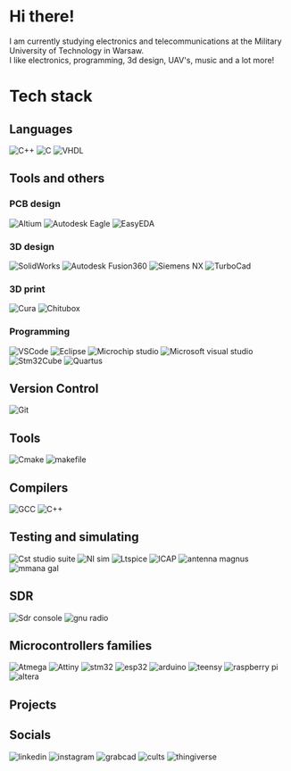 # Hi there! 
I am currently studying electronics and telecommunications at the Military University of Technology in Warsaw.<br /> 
I like electronics, programming, 3d design, UAV's, music and a lot more!

# Tech stack

## Languages
![C++](https://img.shields.io/badge/c++-%2300599C.svg?style=for-the-badge&logo=c%2B%2B&logoColor=white)
![C](https://img.shields.io/badge/C-white?style=for-the-badge&logo=%23A8B9CC&labelColor=blue&color=blue)
![VHDL](https://img.shields.io/badge/VHDL-white?style=for-the-badge&logo=%23A5915F&labelColor=red&color=red)

## Tools and others
### PCB design
![Altium](https://img.shields.io/badge/Altium%20designer-white?style=for-the-badge&logo=altiumdesigner&logoColor=white&labelColor=blue&color=blue)
![Autodesk Eagle](https://img.shields.io/badge/Autodesk%20Eagle-white?style=for-the-badge&logo=%23000000&labelColor=grey&color=grey)
![EasyEDA](https://img.shields.io/badge/EasyEDA-white?style=for-the-badge&logo=easyeda&logoColor=white&labelColor=orange&color=orange)

### 3D design
![SolidWorks](https://img.shields.io/badge/SolidWorks-white?style=for-the-badge&logo=dassaultsystemes&labelColor=blue&color=blue)
![Autodesk Fusion360](https://img.shields.io/badge/Autodesk%20Fusion360-white?style=for-the-badge&logo=autodesk&logoColor=white&labelColor=orange&color=orange)
![Siemens NX](https://img.shields.io/badge/Siemens%20NX-white?style=for-the-badge&logo=siemens&logoColor=white&labelColor=purple&color=purple)
![TurboCad](https://img.shields.io/badge/TurboCad%20Deluxe-white?style=for-the-badge&logoColor=white&labelColor=red&color=red)

### 3D print
![Cura](https://img.shields.io/badge/Cura-white?style=for-the-badge&logoColor=white&labelColor=blue&color=blue)
![Chitubox](https://img.shields.io/badge/chitubox-white?style=for-the-badge&logoColor=white&labelColor=grey&color=grey)

### Programming
![VSCode](https://img.shields.io/badge/vscode-white?style=for-the-badge&logo=visualstudiocode&logoColor=white&labelColor=blue&color=blue) 
![Eclipse](https://img.shields.io/badge/Eclipse-white?style=for-the-badge&logo=eclipseide&logoColor=white&labelColor=grey&color=grey)
![Microchip studio](https://img.shields.io/badge/Microchip%20studio-white?style=for-the-badge&logoColor=white&labelColor=red&color=red)
![Microsoft visual studio](https://img.shields.io/badge/Microsoft%20visual%20studio-white?style=for-the-badge&logo=visualstudio&logoColor=white&labelColor=purple&color=purple)
![Stm32Cube](https://img.shields.io/badge/Stm32Cube-white?style=for-the-badge&logo=stmicroelectronics&logoColor=white&labelColor=%23ADD8E6&color=%23ADD8E6)
![Quartus](https://img.shields.io/badge/Quartus%20%E2%80%93%20Intel%20FPGA-white?style=for-the-badge&logo=intel&logoColor=white&labelColor=%237FFFD4&color=%237FFFD4)


## Version Control
![Git](https://img.shields.io/badge/git-%23FF0000.svg?style=for-the-badge&logo=git&logoColor=white)

## Tools
![Cmake](https://img.shields.io/badge/Cmake-white?style=for-the-badge&logo=cmake&logoColor=white&labelColor=blue&color=blue) 
![makefile](https://img.shields.io/badge/makefile-white?style=for-the-badge&logoColor=white&labelColor=orange&color=orange)

## Compilers 
![GCC](https://img.shields.io/badge/gcc-white?style=for-the-badge&logoColor=white&labelColor=blue&color=blue)
![C++](https://img.shields.io/badge/C%2B%2B-white?style=for-the-badge&logoColor=white&labelColor=grey&color=grey)

## Testing and simulating
![Cst studio suite](https://img.shields.io/badge/Cst%20studio%20suite--white?style=for-the-badge&logoColor=white&labelColor=blue&color=blue)
![NI sim](https://img.shields.io/badge/NI%20Multisim--white?style=for-the-badge&logoColor=white&labelColor=grey&color=grey)
![Ltspice](https://img.shields.io/badge/Ltspice-white?style=for-the-badge&logo=ltspice&logoColor=white&labelColor=purple&color=purple)
![ICAP](https://img.shields.io/badge/Icap-white?style=for-the-badge&logoColor=white&labelColor=red&color=red)
![antenna magnus](https://img.shields.io/badge/Antenna%20magnus-white?style=for-the-badge&logo=dassaultsystemes&logoColor=white&labelColor=brown&color=brown)
![mmana gal](https://img.shields.io/badge/Mmana-gal%20basic-white?style=for-the-badge&logoColor=white&labelColor=%23ADD8E6&color=%23ADD8E6)

## SDR
![Sdr console](https://img.shields.io/badge/Sdr%20console-white?style=for-the-badge&logoColor=white&labelColor=%23ADD8E6&color=%23ADD8E6)
![gnu radio](https://img.shields.io/badge/gnu%20radio-white?style=for-the-badge&logoColor=white&labelColor=blue&color=blue)

## Microcontrollers families
![Atmega](https://img.shields.io/badge/atmega-white?style=for-the-badge&logoColor=white&labelColor=blue&color=blue)
![Attiny](https://img.shields.io/badge/attiny-white?style=for-the-badge&logoColor=white&labelColor=black&color=black)
![stm32](https://img.shields.io/badge/stm32-white?style=for-the-badge&logo=stmicroelectronics&logoColor=white&labelColor=grey&color=grey)
![esp32](https://img.shields.io/badge/esp32-white?style=for-the-badge&logoColor=white&labelColor=purple&color=purple)
![arduino](https://img.shields.io/badge/arduino-white?style=for-the-badge&logo=arduino&logoColor=white&labelColor=%2300878F&color=%2300878F)
![teensy](https://img.shields.io/badge/teensy-white?style=for-the-badge&logoColor=white&labelColor=red&color=red)
![raspberry pi](https://img.shields.io/badge/raspberry%20pi-white?style=for-the-badge&logo=raspberrypi&logoColor=white&labelColor=%23A22846&color=%23A22846)
![altera](https://img.shields.io/badge/Altera-white?style=for-the-badge&logo=intel&logoColor=white&labelColor=%230071C5&color=%230071C5)


## Projects

## Socials
![linkedin](https://img.shields.io/badge/linkedin-white?style=for-the-badge&logo=linkedin&logoColor=white&labelColor=%230A66C2&color=%230A66C2&link=https%3A%2F%2Fwww.linkedin.com%2Fin%2Fiikolodziej%2F)
![instagram](https://img.shields.io/badge/instagram-white?style=for-the-badge&logo=instagram&logoColor=white&labelColor=%23E4405F&color=%23E4405F&link=https%3A%2F%2Fwww.instagram.com%2Fiikolodziej%2F)
![grabcad](https://img.shields.io/badge/grabcad-white?style=for-the-badge&logoColor=white&labelColor=red&color=red&link=https%3A%2F%2Fgrabcad.com%2Fiikolodziej-1)
![cults](https://img.shields.io/badge/cults-white?style=for-the-badge&logoColor=white&labelColor=purple&color=purple&link=https%3A%2F%2Fcults3d.com%2Fen%2Fusers%2Fiikolodziej)
![thingiverse](https://img.shields.io/badge/thingiverse-white?style=for-the-badge&logo=thingiverse&logoColor=white&labelColor=%23248BFB&color=%23248BFB&link=https%3A%2F%2Fwww.thingiverse.com%2Fiikolodziej%2Fdesigns)
<!--
**iikolodziej/iikolodziej** is a ✨ _special_ ✨ repository because its `README.md` (this file) appears on your GitHub profile.

Here are some ideas to get you started:

- 🔭 I’m currently working on ...
- 🌱 I’m currently learning ...
- 👯 I’m looking to collaborate on ...
- 🤔 I’m looking for help with ...
- 💬 Ask me about ...
- 📫 How to reach me: ...
- 😄 Pronouns: ...
- ⚡ Fun fact: ...
-->
